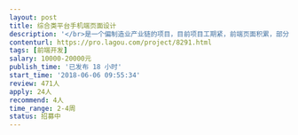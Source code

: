```yaml
---                
layout: post       
title: 综合类平台手机端页面设计           
description: '</br>是一个偏制造业产业链的项目，目前项目工期紧，前端页面积累，部分前端工作外包。</br>1. 有责任心，能熟练、高效使用vue；</br>2. 能高效、敏捷开发</br>'     
contenturl: https://pro.lagou.com/project/8291.html      
tags: [前端开发]            
salary: 10000-20000元          
publish_time: '已发布 18 小时'         
start_time: '2018-06-06 09:55:34'           
review: 471人                   
apply: 24人                   
recommend: 4人                   
time_range: 2-4周              
status: 招募中                  
---                 
```

